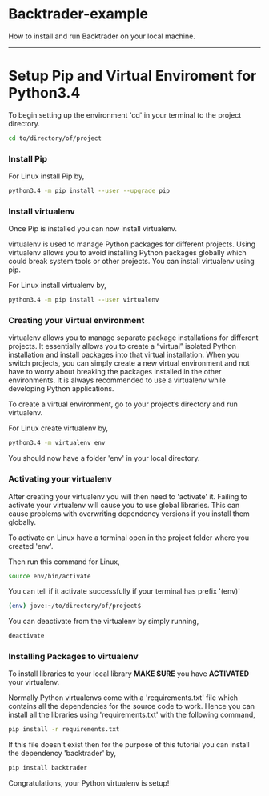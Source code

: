 # Backtrader-example
How to install and run Backtrader on your local machine.

---

# Setup Pip and Virtual Enviroment for Python3.4

To begin setting up the environment 'cd' in your terminal to the project directory.

```bash
cd to/directory/of/project
```

### Install Pip

For Linux install Pip by,

```bash
python3.4 -m pip install --user --upgrade pip
```

### Install virtualenv

Once Pip is installed you can now install virtualenv.

virtualenv is used to manage Python packages for different projects. Using virtualenv allows you to avoid installing Python packages globally which could break system tools or other projects. You can install virtualenv using pip.

For Linux install virtualenv by,

```bash
python3.4 -m pip install --user virtualenv
```

### Creating your Virtual environment

virtualenv allows you to manage separate package installations for different projects. It essentially allows you to create a “virtual” isolated Python installation and install packages into that virtual installation. When you switch projects, you can simply create a new virtual environment and not have to worry about breaking the packages installed in the other environments. It is always recommended to use a virtualenv while developing Python applications.

To create a virtual environment, go to your project’s directory and run virtualenv.

For Linux create virtualenv by,

```bash
python3.4 -m virtualenv env
```

You should now have a folder 'env' in your local directory.

### Activating your virtualenv

After creating your virtualenv you will then need to 'activate' it. Failing to activate your virtualenv will cause you to use global libraries.
This can cause problems with overwriting dependency versions if you install them globally.

To activate on Linux have a terminal open in the project folder where you created 'env'.

Then run this command for Linux,

```bash
source env/bin/activate
```

You can tell if it activate successfully if your terminal has prefix '(env)'

```bash
(env) jove:~/to/directory/of/project$
```

You can deactivate from the virtualenv by simply running,

```bash
deactivate
```

### Installing Packages to virtualenv

To install libraries to your local library **MAKE SURE** you have **ACTIVATED** your virtualenv. 

Normally Python virtualenvs come with a 'requirements.txt' file which contains all the dependencies for the source code to work.
Hence you can install all the libraries using 'requirements.txt' with the following command,

```bash
pip install -r requirements.txt
```

If this file doesn't exist then for the purpose of this tutorial you can install the dependency 'backtrader' by,

```bash
pip install backtrader
```

Congratulations, your Python virtualenv is setup!